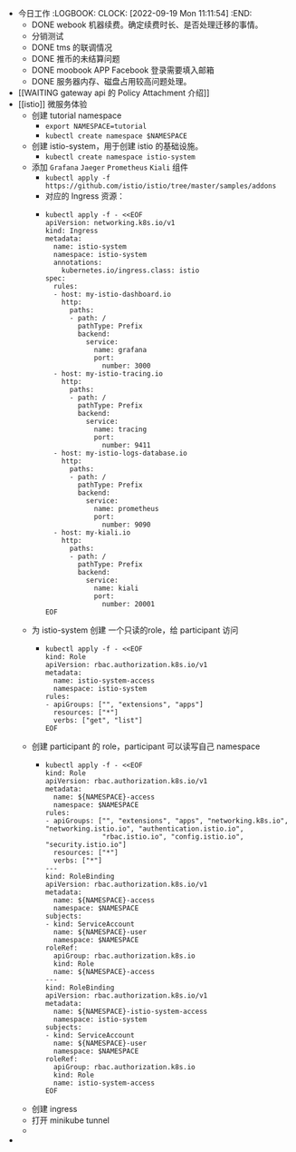- 今日工作
  :LOGBOOK:
  CLOCK: [2022-09-19 Mon 11:11:54]
  :END:
	- DONE webook 机器续费。确定续费时长、是否处理迁移的事情。
	- 分销测试
	- DONE tms 的联调情况
	- DONE 推币的未结算问题
	- DONE moobook APP Facebook 登录需要填入邮箱
	- DONE 服务器内存、磁盘占用较高问题处理。
- [[WAITING gateway api 的 Policy Attachment 介绍]]
- [[istio]] 微服务体验
	- 创建 tutorial namespace
		- `export NAMESPACE=tutorial`
		- `kubectl create namespace $NAMESPACE`
	- 创建 istio-system，用于创建 istio 的基础设施。
		- `kubectl create namespace istio-system`
	- 添加 `Grafana` `Jaeger` `Prometheus` `Kiali` 组件
		- `kubectl apply -f https://github.com/istio/istio/tree/master/samples/addons`
		- 对应的 Ingress 资源：
		- ```
		  kubectl apply -f - <<EOF
		  apiVersion: networking.k8s.io/v1
		  kind: Ingress
		  metadata:
		    name: istio-system
		    namespace: istio-system
		    annotations:
		      kubernetes.io/ingress.class: istio
		  spec:
		    rules:
		    - host: my-istio-dashboard.io
		      http:
		        paths:
		        - path: /
		          pathType: Prefix
		          backend:
		            service: 
		              name: grafana
		              port:
		                number: 3000
		    - host: my-istio-tracing.io
		      http:
		        paths:
		        - path: /
		          pathType: Prefix
		          backend:
		            service:
		              name: tracing
		              port:
		                number: 9411
		    - host: my-istio-logs-database.io
		      http:
		        paths:
		        - path: /
		          pathType: Prefix
		          backend:
		            service:
		              name: prometheus
		              port:
		                number: 9090
		    - host: my-kiali.io
		      http:
		        paths:
		        - path: /
		          pathType: Prefix
		          backend:
		            service:
		              name: kiali
		              port:
		                number: 20001
		  EOF
		  
		  ```
	- 为 istio-system 创建 一个只读的role，给 participant 访问
		- ```
		  kubectl apply -f - <<EOF
		  kind: Role
		  apiVersion: rbac.authorization.k8s.io/v1
		  metadata:
		    name: istio-system-access
		    namespace: istio-system
		  rules:
		  - apiGroups: ["", "extensions", "apps"]
		    resources: ["*"]
		    verbs: ["get", "list"]
		  EOF
		  
		  ```
	- 创建 participant 的 role，participant 可以读写自己 namespace
		- ```
		  kubectl apply -f - <<EOF
		  kind: Role
		  apiVersion: rbac.authorization.k8s.io/v1
		  metadata:
		    name: ${NAMESPACE}-access
		    namespace: $NAMESPACE
		  rules:
		  - apiGroups: ["", "extensions", "apps", "networking.k8s.io", "networking.istio.io", "authentication.istio.io",
		                "rbac.istio.io", "config.istio.io", "security.istio.io"]
		    resources: ["*"]
		    verbs: ["*"]
		  ---
		  kind: RoleBinding
		  apiVersion: rbac.authorization.k8s.io/v1
		  metadata:
		    name: ${NAMESPACE}-access
		    namespace: $NAMESPACE
		  subjects:
		  - kind: ServiceAccount
		    name: ${NAMESPACE}-user
		    namespace: $NAMESPACE
		  roleRef:
		    apiGroup: rbac.authorization.k8s.io
		    kind: Role
		    name: ${NAMESPACE}-access
		  ---
		  kind: RoleBinding
		  apiVersion: rbac.authorization.k8s.io/v1
		  metadata:
		    name: ${NAMESPACE}-istio-system-access
		    namespace: istio-system
		  subjects:
		  - kind: ServiceAccount
		    name: ${NAMESPACE}-user
		    namespace: $NAMESPACE
		  roleRef:
		    apiGroup: rbac.authorization.k8s.io
		    kind: Role
		    name: istio-system-access
		  EOF
		  
		  ```
	- 创建 ingress
	- 打开 minikube tunnel
	-
-